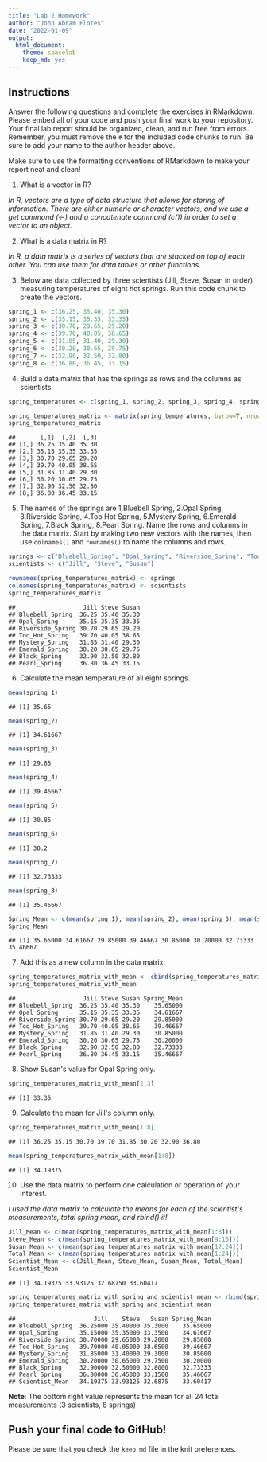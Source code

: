 ```yaml
---
title: "Lab 2 Homework"
author: "John Abram Flores"
date: "2022-01-09"
output:
  html_document: 
    theme: spacelab
    keep_md: yes
---
```


## Instructions
Answer the following questions and complete the exercises in RMarkdown. Please embed all of your code and push your final work to your repository. Your final lab report should be organized, clean, and run free from errors. Remember, you must remove the `#` for the included code chunks to run. Be sure to add your name to the author header above.  

Make sure to use the formatting conventions of RMarkdown to make your report neat and clean!  

1. What is a vector in R?  

*In R, vectors are a type of data structure that allows for storing of information. There are either numeric or character vectors, and we use a get command (<-) and a concatenate command (c()) in order to set a vector to an object.*

2. What is a data matrix in R?  

*In R, a data matrix is a series of vectors that are stacked on top of each other. You can use them for data tables or other functions*

3. Below are data collected by three scientists (Jill, Steve, Susan in order) measuring temperatures of eight hot springs. Run this code chunk to create the vectors.  

```r
spring_1 <- c(36.25, 35.40, 35.30)
spring_2 <- c(35.15, 35.35, 33.35)
spring_3 <- c(30.70, 29.65, 29.20)
spring_4 <- c(39.70, 40.05, 38.65)
spring_5 <- c(31.85, 31.40, 29.30)
spring_6 <- c(30.20, 30.65, 29.75)
spring_7 <- c(32.90, 32.50, 32.80)
spring_8 <- c(36.80, 36.45, 33.15)
```

4. Build a data matrix that has the springs as rows and the columns as scientists.  


```r
spring_temperatures <- c(spring_1, spring_2, spring_3, spring_4, spring_5, spring_6, spring_7, spring_8)
```


```r
spring_temperatures_matrix <- matrix(spring_temperatures, byrow=T, nrow = 8)
spring_temperatures_matrix
```

```
##       [,1]  [,2]  [,3]
## [1,] 36.25 35.40 35.30
## [2,] 35.15 35.35 33.35
## [3,] 30.70 29.65 29.20
## [4,] 39.70 40.05 38.65
## [5,] 31.85 31.40 29.30
## [6,] 30.20 30.65 29.75
## [7,] 32.90 32.50 32.80
## [8,] 36.80 36.45 33.15
```


5. The names of the springs are 1.Bluebell Spring, 2.Opal Spring, 3.Riverside Spring, 4.Too Hot Spring, 5.Mystery Spring, 6.Emerald Spring, 7.Black Spring, 8.Pearl Spring. Name the rows and columns in the data matrix. Start by making two new vectors with the names, then use `colnames()` and `rownames()` to name the columns and rows.


```r
springs <- c("Bluebell_Spring", "Opal_Spring", "Riverside_Spring", "Too_Hot_Spring", "Mystery_Spring", "Emerald_Spring", "Black_Spring", "Pearl_Spring")
scientists <- c("Jill", "Steve", "Susan")
```


```r
rownames(spring_temperatures_matrix) <- springs
colnames(spring_temperatures_matrix) <- scientists
spring_temperatures_matrix
```

```
##                   Jill Steve Susan
## Bluebell_Spring  36.25 35.40 35.30
## Opal_Spring      35.15 35.35 33.35
## Riverside_Spring 30.70 29.65 29.20
## Too_Hot_Spring   39.70 40.05 38.65
## Mystery_Spring   31.85 31.40 29.30
## Emerald_Spring   30.20 30.65 29.75
## Black_Spring     32.90 32.50 32.80
## Pearl_Spring     36.80 36.45 33.15
```

6. Calculate the mean temperature of all eight springs.

```r
mean(spring_1)
```

```
## [1] 35.65
```

```r
mean(spring_2)
```

```
## [1] 34.61667
```

```r
mean(spring_3)
```

```
## [1] 29.85
```

```r
mean(spring_4)
```

```
## [1] 39.46667
```

```r
mean(spring_5)
```

```
## [1] 30.85
```

```r
mean(spring_6)
```

```
## [1] 30.2
```

```r
mean(spring_7)
```

```
## [1] 32.73333
```

```r
mean(spring_8)
```

```
## [1] 35.46667
```

```r
Spring_Mean <- c(mean(spring_1), mean(spring_2), mean(spring_3), mean(spring_4), mean(spring_5), mean(spring_6), mean(spring_7), mean(spring_8))
Spring_Mean
```

```
## [1] 35.65000 34.61667 29.85000 39.46667 30.85000 30.20000 32.73333 35.46667
```

7. Add this as a new column in the data matrix.  


```r
spring_temperatures_matrix_with_mean <- cbind(spring_temperatures_matrix, Spring_Mean)
spring_temperatures_matrix_with_mean
```

```
##                   Jill Steve Susan Spring_Mean
## Bluebell_Spring  36.25 35.40 35.30    35.65000
## Opal_Spring      35.15 35.35 33.35    34.61667
## Riverside_Spring 30.70 29.65 29.20    29.85000
## Too_Hot_Spring   39.70 40.05 38.65    39.46667
## Mystery_Spring   31.85 31.40 29.30    30.85000
## Emerald_Spring   30.20 30.65 29.75    30.20000
## Black_Spring     32.90 32.50 32.80    32.73333
## Pearl_Spring     36.80 36.45 33.15    35.46667
```

8. Show Susan's value for Opal Spring only.


```r
spring_temperatures_matrix_with_mean[2,3]
```

```
## [1] 33.35
```

9. Calculate the mean for Jill's column only.  

```r
spring_temperatures_matrix_with_mean[1:8]
```

```
## [1] 36.25 35.15 30.70 39.70 31.85 30.20 32.90 36.80
```

```r
mean(spring_temperatures_matrix_with_mean[1:8])
```

```
## [1] 34.19375
```

10. Use the data matrix to perform one calculation or operation of your interest.

*I used the data matrix to calculate the means for each of the scientist's measurements, total spring mean, and rbind() it!*


```r
Jill_Mean <- c(mean(spring_temperatures_matrix_with_mean[1:8]))
Steve_Mean <- c(mean(spring_temperatures_matrix_with_mean[9:16]))
Susan_Mean <- c(mean(spring_temperatures_matrix_with_mean[17:24]))
Total_Mean <- c(mean(spring_temperatures_matrix_with_mean[1:24]))
Scientist_Mean <- c(Jill_Mean, Steve_Mean, Susan_Mean, Total_Mean)
Scientist_Mean
```

```
## [1] 34.19375 33.93125 32.68750 33.60417
```


```r
spring_temperatures_matrix_with_spring_and_scientist_mean <- rbind(spring_temperatures_matrix_with_mean, Scientist_Mean)
spring_temperatures_matrix_with_spring_and_scientist_mean
```

```
##                      Jill    Steve   Susan Spring_Mean
## Bluebell_Spring  36.25000 35.40000 35.3000    35.65000
## Opal_Spring      35.15000 35.35000 33.3500    34.61667
## Riverside_Spring 30.70000 29.65000 29.2000    29.85000
## Too_Hot_Spring   39.70000 40.05000 38.6500    39.46667
## Mystery_Spring   31.85000 31.40000 29.3000    30.85000
## Emerald_Spring   30.20000 30.65000 29.7500    30.20000
## Black_Spring     32.90000 32.50000 32.8000    32.73333
## Pearl_Spring     36.80000 36.45000 33.1500    35.46667
## Scientist_Mean   34.19375 33.93125 32.6875    33.60417
```
**Note**: The bottom right value represents the mean for all 24 total measurements (3 scientists, 8 springs)

## Push your final code to GitHub!
Please be sure that you check the `keep md` file in the knit preferences.  
